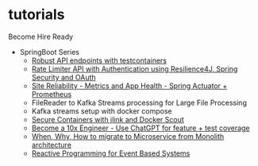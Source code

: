 # tutorials
 Become Hire Ready

* SpringBoot Series
    * [Robust API endpoints with testcontainers](https://slabstech.com/tutorial/api-testcontainers)
    * [Rate Limiter API with Authentication using Resilience4J, Spring Security and OAuth](https://slabstech.com/tutorial/rate-limiter-api-security)
    * [Site Reliability - Metrics and App Health - Spring Actuator + Prometheus](https://slabstech.com/tutorial/app-metrics-sre)
    * FileReader to Kafka Streams processing for Large File Processing
    * Kafka streams setup with docker compose
    * [Secure Containers with jlink and Docker Scout](https://slabstech.com/tutorial/secure-containers-jlink)
    * [Become a 10x Engineer - Use ChatGPT for feature + test coverage](https://slabstech.com/tutorial/10x-engineer)
    * [When, Why, How to migrate to Microservice from Monolith architecture](https://slabstech.com/tutorial/monolith-micro-services)
    * [Reactive Programming for Event Based Systems](https://slabstech.com/tutorial/reactive-programming-event-based)
